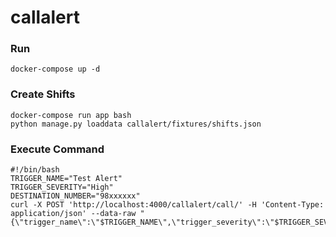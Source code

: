 # callalert

### Run
```
docker-compose up -d
```

### Create Shifts
```
docker-compose run app bash
python manage.py loaddata callalert/fixtures/shifts.json
```

### Execute Command
```
#!/bin/bash
TRIGGER_NAME="Test Alert"
TRIGGER_SEVERITY="High"
DESTINATION_NUMBER="98xxxxxx"
curl -X POST 'http://localhost:4000/callalert/call/' -H 'Content-Type: application/json' --data-raw "{\"trigger_name\":\"$TRIGGER_NAME\",\"trigger_severity\":\"$TRIGGER_SEVERITY\",\"destination_number\":\"$DESTINATION_NUMBER\"}"

```
